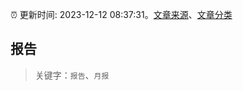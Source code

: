 :alarm_clock: 更新时间: 2023-12-12 08:37:31。[文章来源](/README.md)、[文章分类](/TAGS.md)

## 报告


> 关键字：`报告`、`月报`



